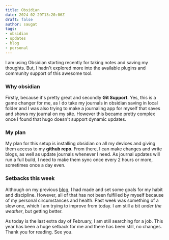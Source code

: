 ```yaml
---
title: Obsidian
date: 2024-02-29T13:20:06Z
draft: false
author: saugat
tags: 
- obsidian
- updates
- blog 
- personal
---
```


I am using Obsidian starting recently for taking notes and saving my thoughts. But, I hadn't explored more into the available plugins and community support of this awesome tool. 
### Why obsidian
Firstly, because it's pretty great and secondly **Git Support**. Yes, this is a game changer for me, as I do take my journals in obsidian saving in local folder and I was also trying to make a journaling app for myself that saves and shows my journal on my site. However this became pretty complex once I found that hugo doesn't support dynamic updates. 
### My plan
My plan for this setup is installing obsidian on all my devices and giving them access to my **github repo**. From there, I can make changes and write blogs, as well as update journals whenever I need. As journal updates will run a full build, I need to make them sync once every 2 hours or more, sometimes once a day even. 
### Setbacks this week
Although on my previous [blog](long-time.md), I had made and set some goals for my habit and discipline. However, all of that has not been fulfilled by myself because of my personal circumstances and health. Past week was something of a slow one, which I am trying to improve from today. I am still a bit *under the weather*, but getting better.

As today is the last extra day of February, I am still searching for a job. This year has been a huge setback for me and there has been still, no changes. Thank you for reading. See you.
